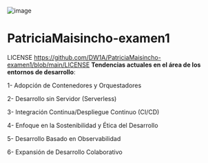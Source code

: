 ![image](https://github.com/DW1A/PatriciaMaisincho-examen1/assets/145560659/7563ec7b-f6bd-4c1b-b3f2-cdea051f17fd)


# PatriciaMaisincho-examen1
LICENSE
https://github.com/DW1A/PatriciaMaisincho-examen1/blob/main/LICENSE
**Tendencias actuales en el área de los entornos de desarrollo**:

1- Adopción de Contenedores y Orquestadores

2- Desarrollo sin Servidor (Serverless)

3- Integración Continua/Despliegue Continuo (CI/CD)

4- Enfoque en la Sostenibilidad y Ética del Desarrollo

5- Desarrollo Basado en Observabilidad

6- Expansión de Desarrollo Colaborativo

